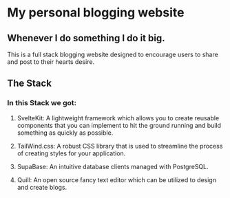 # My personal blogging website

## Whenever I do something I do it big. 

This is a full stack blogging website designed to encourage users to share and post to their hearts desire.

## The Stack

### In this Stack we got:

1. SvelteKit: A lightweight framework which allows you to create reusable components that you can implement to hit the ground running and build something as quickly as possible. 

2. TailWind.css: A robust CSS library that is used to streamline the process of creating styles for your application.

3. SupaBase: An intuitive database clients managed with PostgreSQL.

4. Quill: An open source fancy text editor which can be utilized to design and create blogs. 